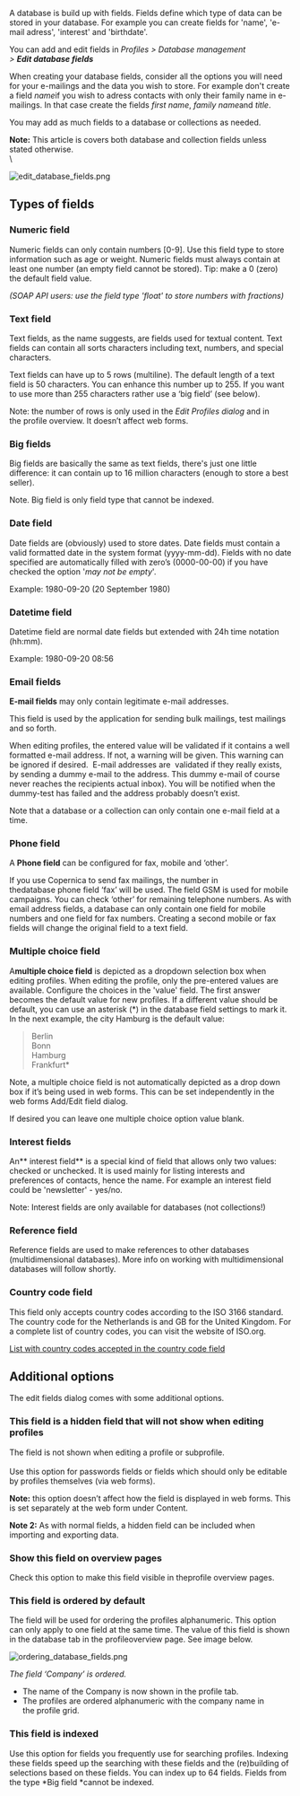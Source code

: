A database is build up with fields. Fields define which type of data can
be stored in your database. For example you can create fields for
'name', 'e-mail adress', 'interest' and 'birthdate'.

You can add and edit fields in *Profiles \> Database management
\> **Edit database fields***

When creating your database fields, consider all the options you will
need for your e-mailings and the data you wish to store. For example
don't create a field *name*if you wish to adress contacts with only
their family name in e-mailings. In that case create the fields *first
name*, *family name*and *title*.

You may add as much fields to a database or collections as needed. 

**Note:** This article is covers both database and collection fields
unless stated otherwise. \
\

![](edit_database_fields.png "edit_database_fields.png")

Types of fields
---------------

### Numeric field

Numeric fields can only contain numbers [0-9]. Use this field type to
store information such as age or weight. Numeric fields must always
contain at least one number (an empty field cannot be stored). Tip: make
a 0 (zero) the default field value.

*(SOAP API users: use the field type 'float' to store numbers with
fractions)*

### Text field

Text fields, as the name suggests, are fields used for textual content.
Text fields can contain all sorts characters including text, numbers,
and special characters.

Text fields can have up to 5 rows (multiline). The default length of a
text field is 50 characters. You can enhance this number up to 255. If
you want to use more than 255 characters rather use a ‘big field’ (see
below).

Note: the number of rows is only used in the *Edit Profiles dialog* and
in the profile overview. It doesn’t affect web forms.

### Big fields

Big fields are basically the same as text fields, there's just one
little difference: it can contain up to 16 million characters (enough to
store a best seller).

Note. Big field is only field type that cannot be indexed.

### Date field

Date fields are (obviously) used to store dates. Date fields must
contain a valid formatted date in the system format (yyyy-mm-dd). Fields
with no date specified are automatically filled with zero’s (0000-00-00)
if you have checked the option '*may not be empty*'.

Example: 1980-09-20 (20 September 1980)

### Datetime field

Datetime field are normal date fields but extended with 24h time
notation (hh:mm).

Example: 1980-09-20 08:56

### Email fields

**E-mail fields** may only contain legitimate e-mail addresses.

This field is used by the application for sending bulk mailings, test
mailings and so forth.

When editing profiles, the entered value will be validated if it
contains a well formatted e-mail address. If not, a warning will be
given. This warning can be ignored if desired.  E-mail addresses are
 validated if they really exists, by sending a dummy e-mail to the
address. This dummy e-mail of course never reaches the recipients actual
inbox). You will be notified when the dummy-test has failed and the
address probably doesn’t exist.

Note that a database or a collection can only contain one e-mail field
at a time.  

### Phone field

A **Phone field** can be configured for fax, mobile and ‘other’.

If you use Copernica to send fax mailings, the number in
thedatabase phone field ‘fax’ will be used. The field GSM is used for
mobile campaigns. You can check ‘other’ for remaining telephone numbers.
As with email address fields, a database can only contain one field for
mobile numbers and one field for fax numbers. Creating a second mobile
or fax fields will change the original field to a text field.

### Multiple choice field

A**multiple choice field** is depicted as a dropdown selection box when
editing profiles. When editing the profile, only the pre-entered values
are available. Configure the choices in the 'value' field. The first
answer becomes the default value for new profiles. If a different value
should be default, you can use an asterisk (\*) in the database field
settings to mark it. In the next example, the city Hamburg is the
default value:

> Berlin\
>  Bonn\
>  Hamburg\
>  Frankfurt\*

Note, a multiple choice field is not automatically depicted as a drop
down box if it’s being used in web forms. This can be set independently
in the web forms Add/Edit field dialog.

If desired you can leave one multiple choice option value blank.

### Interest fields

An** interest field** is a special kind of field that allows only two
values: checked or unchecked. It is used mainly for listing interests
and preferences of contacts, hence the name. For example
an interest field could be 'newsletter' - yes/no.

Note: Interest fields are only available for databases (not
collections!)

### Reference field

Reference fields are used to make references to other databases
(multidimensional databases). More info on working with multidimensional
databases will follow shortly.

### Country code field

This field only accepts country codes according to the ISO 3166
standard. The country code for the Netherlands is and GB for the United
Kingdom. For a complete list of country codes, you can visit the website
of ISO.org.

[List with country codes accepted in the country code
field](http://www.iso.org/iso/country_codes/iso_3166_code_lists/country_names_and_code_elements.htm)

Additional options
------------------

The edit fields dialog comes with some additional options.

### This field is a hidden field that will not show when editing profiles

The field is not shown when editing a profile or subprofile. \
\
Use this option for passwords fields or fields which should only be
editable by profiles themselves (via web forms).

**Note:** this option doesn’t affect how the field is displayed in web
forms. This is set separately at the web form under Content.

**Note 2:** As with normal fields, a hidden field can be included when
importing and exporting data.

### Show this field on overview pages

Check this option to make this field visible in theprofile overview
pages.

### This field is ordered by default

The field will be used for ordering the profiles alphanumeric. This
option can only apply to one field at the same time. The value of this
field is shown in the database tab in the profileoverview page. See
image below.

![](ordering_database_fields.png "ordering_database_fields.png")

*The field ‘Company’ is ordered.*

-   The name of the Company is now shown in the profile tab.
-   The profiles are ordered alphanumeric with the company name in
    the profile grid.

### This field is indexed

Use this option for fields you frequently use for searching profiles.
Indexing these fields speed up the searching with these fields and the
(re)building of selections based on these fields. You can index up to 64
fields. Fields from the type *Big field *cannot be indexed.
